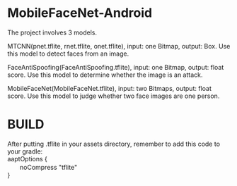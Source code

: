 # MobileFaceNet-Android
The project involves 3 models.  
  
MTCNN(pnet.tflite, rnet.tflite, onet.tflite), input: one Bitmap, output: Box. Use this model to detect faces from an image.  
  
FaceAntiSpoofing(FaceAntiSpoofing.tflite), input: one Bitmap, output: float score. Use this model to determine whether the image is an attack.  
  
MobileFaceNet(MobileFaceNet.tflite), input: two Bitmaps, output: float score. Use this model to judge whether two face images are one person.  


  
# BUILD
After putting .tflite in your assets directory, remember to add this code to your gradle:  
aaptOptions {  
　　noCompress "tflite"  
}  
  
